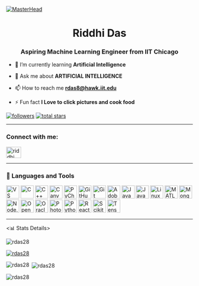 [![MasterHead](https://repository-images.githubusercontent.com/588181932/e36ec678-7984-4cdd-8e4c-a3932772ff8e)](https://rishavchanda.io)
<h1 align="center">Riddhi Das</h1>
<h3 align="center">Aspiring Machine Learning Engineer from IIT Chicago</h3>

- 🌱 I’m currently learning **Artificial Intelligence**

- 💬 Ask me about **ARTIFICIAL INTELLIGENCE**

- 📫 How to reach me **rdas8@hawk.iit.edu**

- ⚡ Fun fact **I Love to click pictures and cook food**

<p align="left">
<a href="https://github.com/rdas28?tab=followers">
         <img alt="followers" title="Follow me on Github" src="https://custom-icon-badges.demolab.com/github/followers/rdas28?color=236ad3&labelColor=1155ba&style=for-the-badge&logo=person-add&label=Follow&logoColor=white"/></a>
      <a href="https://github.com/rdas28?tab=repositories&sort=stargazers">
         <img alt="total stars" title="Total stars on GitHub" src="https://custom-icon-badges.demolab.com/github/stars/rdas28?color=55960c&style=for-the-badge&labelColor=488207&logo=star"/></a>
   </p>

   ---

<h3 align="left">Connect with me:</h3>
<p align="left">
<a href="https://linkedin.com/in/riddhi das" target="blank"><img align="center" src="https://raw.githubusercontent.com/rahuldkjain/github-profile-readme-generator/master/src/images/icons/Social/linked-in-alt.svg" alt="riddhi das" height="30" width="40" /></a>
</p>

---

### 🧰 Languages and Tools
<p align="left">
  <!-- VS Code -->
  <img src="https://cdn.jsdelivr.net/gh/devicons/devicon/icons/vscode/vscode-original.svg" alt="VS Code" width="35" height="35"/>
  <!-- C -->
  <img src="https://cdn.jsdelivr.net/gh/devicons/devicon/icons/c/c-original.svg" alt="C" width="35" height="35"/>
  <!-- C++ -->
  <img src="https://cdn.jsdelivr.net/gh/devicons/devicon/icons/cplusplus/cplusplus-original.svg" alt="C++" width="35" height="35"/>
  <!-- CanvasJS -->
  <img src="https://img.icons8.com/color/48/000000/javascript.png" alt="CanvasJS" width="35" height="35"/>
  <!-- PyCharm -->
  <img src="https://cdn.jsdelivr.net/gh/devicons/devicon/icons/pycharm/pycharm-original.svg" alt="PyCharm" width="35" height="35"/>
  <!-- GitHub -->
  <img src="https://cdn.jsdelivr.net/gh/devicons/devicon/icons/github/github-original.svg" alt="GitHub" width="35" height="35"/>
  <!-- Git Bash -->
  <img src="https://git-scm.com/images/logos/downloads/Git-Icon-1788C.png" alt="Git Bash" width="35" height="35"/>
  <!-- Adobe Illustrator -->
  <img src="https://cdn.jsdelivr.net/gh/devicons/devicon/icons/illustrator/illustrator-line.svg" alt="Adobe Illustrator" width="35" height="35"/>
  <!-- Java -->
  <img src="https://cdn.jsdelivr.net/gh/devicons/devicon/icons/java/java-original.svg" alt="Java" width="35" height="35"/>
  <!-- JavaScript -->
  <img src="https://cdn.jsdelivr.net/gh/devicons/devicon/icons/javascript/javascript-original.svg" alt="JavaScript" width="35" height="35"/>
  <!-- Linux -->
  <img src="https://cdn.jsdelivr.net/gh/devicons/devicon/icons/linux/linux-original.svg" alt="Linux" width="35" height="35"/>
  <!-- MATLAB -->
  <img src="https://upload.wikimedia.org/wikipedia/commons/2/21/Matlab_Logo.png" alt="MATLAB" width="35" height="35"/>
  <!-- MongoDB -->
  <img src="https://cdn.jsdelivr.net/gh/devicons/devicon/icons/mongodb/mongodb-original.svg" alt="MongoDB" width="35" height="35"/>
  <!-- Node.js -->
  <img src="https://cdn.jsdelivr.net/gh/devicons/devicon/icons/nodejs/nodejs-original.svg" alt="Node.js" width="35" height="35"/>
  <!-- OpenCV -->
  <img src="https://upload.wikimedia.org/wikipedia/commons/3/32/OpenCV_Logo_with_text_svg_version.svg" alt="OpenCV" width="35" height="35"/>
  <!-- Oracle -->
  <img src="https://cdn.jsdelivr.net/gh/devicons/devicon/icons/oracle/oracle-original.svg" alt="Oracle" width="35" height="35"/>
  <!-- Photoshop -->
  <img src="https://cdn.jsdelivr.net/gh/devicons/devicon/icons/photoshop/photoshop-line.svg" alt="Photoshop" width="35" height="35"/>
  <!-- Python -->
  <img src="https://cdn.jsdelivr.net/gh/devicons/devicon/icons/python/python-original.svg" alt="Python" width="35" height="35"/>
  <!-- React -->
  <img src="https://cdn.jsdelivr.net/gh/devicons/devicon/icons/react/react-original.svg" alt="React" width="35" height="35"/>
  <!-- Scikit Learn -->
  <img src="https://upload.wikimedia.org/wikipedia/commons/0/05/Scikit_learn_logo_small.svg" alt="Scikit Learn" width="35" height="35"/>
  <!-- TensorFlow -->
  <img src="https://cdn.jsdelivr.net/gh/devicons/devicon/icons/tensorflow/tensorflow-original.svg" alt="TensorFlow" width="35" height="35"/>
</p>


</p>


---
<📊 Stats Details>
<p align="left"> <img src="https://komarev.com/ghpvc/?username=rdas28&label=Profile%20views&color=0e75b6&style=flat" alt="rdas28" /> </p>

<p align="left"> <a href="https://github.com/ryo-ma/github-profile-trophy"><img src="https://github-profile-trophy.vercel.app/?username=rdas28" alt="rdas28" /></a> </p>

<p><img align="left" src="https://github-readme-stats.vercel.app/api/top-langs?username=rdas28&show_icons=true&locale=en&layout=compact" alt="rdas28" /></p>

<p>&nbsp;<img align="center" src="https://github-readme-stats.vercel.app/api?username=rdas28&show_icons=true&locale=en" alt="rdas28" /></p>

<p><img align="center" src="https://github-readme-streak-stats.herokuapp.com/?user=rdas28&" alt="rdas28" /></p>
</📊 Stats Details>
